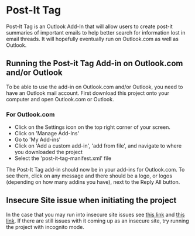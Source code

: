 # Post-It Tag

Post-It Tag is an Outlook Add-In that will allow users to create post-it summaries of important emails to help better search for information lost in email threads. It will hopefully eventually run on Outlook.com as well as Outlook.

## Running the Post-it Tag Add-in on Outlook.com and/or Outlook
To be able to use the add-in on Outlook.com and/or Outlook, you need to have an Outlook mail account.
First download this project onto your computer and open Outlook.com or Outlook.

### For Outlook.com
- Click on the Settings icon on the top right corner of your screen.
- Click on 'Manage Add-Ins'
- Go to 'My Add-ins'
- Click on 'Add a custom add-in', 'add from file', and navigate to where you downloaded the project
- Select the 'post-it-tag-manifest.xml' file

The Post-It Tag add-in should now be in your add-ins for Outlook.com. To see them, click on any message and there should be a logo, or logos (depending on how many addins you have), next to the Reply All button.

## Insecure Site issue when initiating the project
In the case that you may run into insecure site issues see [this link](https://github.com/OfficeDev/generator-office/blob/master/src/docs/ssl.md) and [this link](https://github.com/OfficeDev/generator-office/issues/244). If there are still issues with it coming up as an insecure site, try running the project with incognito mode.
